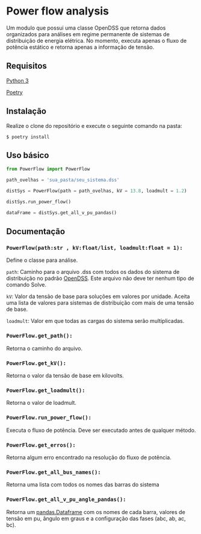 # Power flow analysis

Um modulo que possui uma classe OpenDSS que retorna dados organizados para análises em regime permanente de sistemas de distribuição de energia elétrica.
No momento, executa apenas o fluxo de potência estático e retorna apenas a informação de tensão.

## Requisitos

[Python 3](https://www.python.org/)

[Poetry](http://python-poetry.org/)

## Instalação

Realize o clone do repositório e execute o seguinte comando na pasta:

    $ poetry install

## Uso básico

```python
from PowerFlow import PowerFlow

path_ovelhas = 'sua_pasta/seu_sistema.dss'

distSys = PowerFlow(path = path_ovelhas, kV = 13.8, loadmult = 1.2)

distSys.run_power_flow()

dataFrame = distSys.get_all_v_pu_pandas()
```

## Documentação

### ```PowerFlow(path:str , kV:float/list, loadmult:float = 1):```
Define o classe para análise.

  ```path```: Caminho para o arquivo .dss com todos os dados do sistema de distribuição no padrão [OpenDSS](https://www.epri.com/#/pages/sa/opendss?lang=en).
  Este arquivo não deve ter nenhum tipo de comando Solve.
  
  ```kV```: Valor da tensão de base para soluções em valores por unidade. Aceita uma lista de valores para sistemas de distribuição com mais de uma tensão de base.
  
  ```loadmult```: Valor em que todas as cargas do sistema serão multiplicadas. 
    
### ```PowerFlow.get_path():```
Retorna o caminho do arquivo.
    
### ```PowerFlow.get_kV():```
Retorna o valor da tensão de base em kilovolts.
    
### ```PowerFlow.get_loadmult():```
Retorna  o valor de loadmult.

### ```PowerFlow.run_power_flow():```
Executa o fluxo de potência. Deve ser executado antes de qualquer método.

### ```PowerFlow.get_erros():```
Retorna algum erro encontrado na resolução do fluxo de potência.

### ```PowerFlow.get_all_bus_names():```
Retorna uma lista com todos os nomes das barras do sistema

### ```PowerFlow.get_all_v_pu_angle_pandas():```
Retorna um [pandas.Dataframe](https://pandas.pydata.org/pandas-docs/stable/reference/api/pandas.DataFrame.html) com os nomes de cada barra, 
valores de tensão em pu, ângulo em graus e a configuração das fases (abc, ab, ac, bc).


